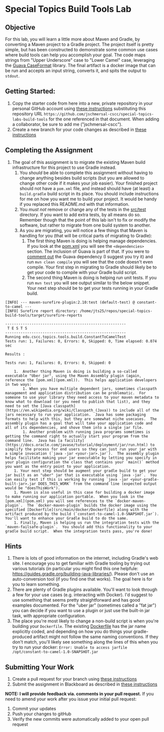 # Special Topics Build Tools Lab

## Objective

For this lab, you will learn a little more about Maven and Gradle, by converting a Maven project to a Gradle project.  The project itself is pretty simple, but has been constructed to demonstrate some common use cases where build tools can help you accomplish your goal.  The code maps strings from "Upper Underscore" case to "Lower Camel" case, leveraging the [Guava CaseFormat](https://github.com/google/guava/wiki/StringsExplained#caseformat) library.  The final artifact is a docker image that can be run and accepts an input string, converts it, and spits the output to `stdout`.

## Getting Started:

1. Copy the starter code from here into a new, private repository in your personal GitHub account using [these instructions](https://github.com/jeff-anderson-cscc/submitting-assignments-lab#copy-the-starter-code-into-a-new-private-repository-in-your-personal-github-account) substituting this repository URL ``https://github.com/jschmersal-cscc/special-topics-labs-build-tools`` for the one referenced in that document.  When adding a collaborator, be sure to add me ("jschmersal-cscc").
2. Create a new branch for your code changes as described in [these instructions](https://github.com/jeff-anderson-cscc/submitting-assignments-lab#before-you-start-coding)


## Completing the Assignment

1. The goal of this assignment is to migrate the existing Maven build infrastructure for this project to use Gradle instead.
    1. You _should_ be able to complete this assignment without having to change anything besides build scripts (but you are allowed to change other code if it makes your job easier).  Your finished project should not have a `pom.xml` file, and instead should have (at least) a `build.gradle` build script in its place.  You should include instructions for me on how you want me to build your project.  It would be handy if you replaced this README.md with that information.
    1. You _must not_ remove or change any of the tests in the [src/test](src/test) directory.  If you want to add extra tests, by all means do so.  Remember though that the point of this lab isn't to fix or modify the software, but rather to migrate from one build system to another.
    1. As you are migrating, you will notice a few things that Maven is handling for you (that will be critical parts of migrating to Gradle):
        1.  The first thing Maven is doing is helping manage dependencies.  If you look at the [pom.xml](pom.xml) you will see the `<dependencies>` section.  The inclusion of Guava is part of that.  If you were to [comment out](https://stackoverflow.com/questions/2757396/how-do-i-comment-out-a-block-of-tags-in-xml) the Guava dependency (I suggest you try it) and run `mvn clean compile` you will see that the code doesn't even compile.  Your first step in migrating to Gradle should likely be to get your code to compile with your Gradle build script.
        1.  The second thing Maven is doing is helping run unit tests. If you run `mvn test` you will see output similar to the below snippet.  Your next step should be to get your tests running in your Gradle build.
```
[INFO] --- maven-surefire-plugin:2.10:test (default-test) @ constant-to-camel ---
[INFO] Surefire report directory: /home/jts25/repos/special-topics-build-tools/target/surefire-reports

-------------------------------------------------------
 T E S T S
-------------------------------------------------------
Running edu.cscc.topics.tools.build.ConstantToCamelTest
Tests run: 1, Failures: 0, Errors: 0, Skipped: 0, Time elapsed: 0.074 sec

Results :

Tests run: 1, Failures: 0, Errors: 0, Skipped: 0
``` 
        1.  Another thing Maven is doing is building a so-called executable "Uber jar", using the Maven Assembly plugin (again, reference the [pom.xml](pom.xml)).  This helps application developers in two ways:
            1. When you have multiple dependent jars, sometimes classpath management and application distribution can be problematic.  For someone to use your library they need access to your maven metadata to know what to download (or you need to publish that list), and they need to set the [Java classpath](https://en.wikipedia.org/wiki/Classpath_(Java)) to include all of the jars necessary to run your application.  Java has some packaging formats to help with this, but they are somewhat niche usecases.  The assembly plugin has a goal that will take your application code and all of its dependencies, and shove them into a single jar file.   
            1. Another problem with running java programs sometimes is getting the command right to actually start your program from the command line.  Java has [a facility](https://docs.oracle.com/javase/tutorial/deployment/jar/run.html) to simplify the process for end users so they can just run your jar with a simple invocation (`java -jar <your-jar>.jar`).  The assembly plugin helps facilitate making your jar executable by letting you specify in your plugin configuration the class that contains your `main()` method you want as the entry point to your application. 
        1. Your next step should be augment your gradle build to get your jar built as an "uber" jar that is executable using `java -jar`.  You can easily test if this is working by running `java -jar <your-gradle-built-jar>.jar DOES_THIS_WORK` from the command line (expected output would be "doesThisWork").
        1. Maven is also useful in this case for building a docker image to make running our application portable.  When you look in the [pom.xml](pom.xml) you will see references to the `docker-maven-plugin`.  The `docker-maven-plugin` builds the docker image using the specified [Dockerfile](src/main/docker/Dockerfile) along with the artifact produced by the build (`constant-to-camel-1.0-SNAPSHOT.jar`).  You'll want to enhance your Gradle build to do the same.
        1. Finally, Maven is helping us run the integration tests with the `maven-failsafe-plugin`.  You should add this functionality to your gradle build script.  When the integration tests pass, you're done! 


## Hints
1. There is lots of good information on the internet, including Gradle's web site.  I encourage you to get familiar with Gradle tooling by trying out various tutorials (in particular you might find this one helpfule: https://guides.gradle.org/building-java-libraries/).  Please don't use an auto-conversion tool (if you find one that works).  The goal here is for you to learn something.
1. There are plenty of Gradle plugins available.  You'll want to look through a few for your use cases (e.g. interacting with Docker).  I'd suggest to use something that seems pretty straightforward and has good examples documented.  For the "uber jar" (sometimes called a "fat jar") you can decide if you want to use a plugin or just use the built-in jar task, with appropriate configuration.
1. The place you're most likely to change a non-build script is when you're building your `Dockerfile`.  The existing [Dockerfile](src/main/docker/Dockerfile) has the jar name explicitly coded, and depending on how you do things your gradle-produced artifact might not follow the same naming conventions.  If they don't match, you'll likely see something along the lines of this when you try to run your docker:
```Error: Unable to access jarfile /opt/constant-to-camel-1.0-SNAPSHOT.jar```

## Submitting Your Work

1. Create a pull request for your branch using [these instructions](https://github.com/jeff-anderson-cscc/submitting-assignments-lab#once-you-are-ready-to-submit-your-work-for-grading)
1. Submit the assignment in Blackboard as described in [these instructions](https://github.com/jeff-anderson-cscc/submitting-assignments-lab#once-your-pull-request-is-created-and-i-am-added-as-a-reviewer)

__NOTE: I will provide feedback via. comments in your pull request.__
If you need to amend your work after you issue your initial pull request:

1. Commit your updates
1. Push your changes to gitHub
1. Verify the new commits were automatically added to your open pull request
